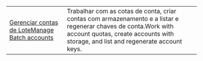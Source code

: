 |  |  |
|---------|---------|
| <span data-ttu-id="afbf5-101">[Gerenciar contas de Lote][1]</span><span class="sxs-lookup"><span data-stu-id="afbf5-101">[Manage Batch accounts][1]</span></span> | <span data-ttu-id="afbf5-102">Trabalhar com as cotas de conta, criar contas com armazenamento e a listar e regenerar chaves de conta.</span><span class="sxs-lookup"><span data-stu-id="afbf5-102">Work with account quotas, create accounts with storage, and list and regenerate account keys.</span></span> |

[1]: https://azure.microsoft.com/resources/samples/batch-java-manage-batch-accounts/